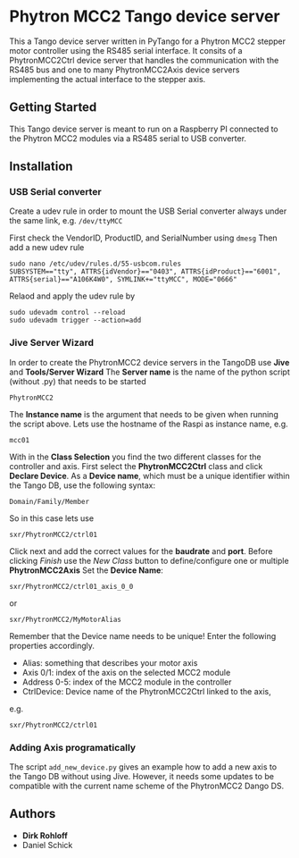 
# Phytron MCC2 Tango device server

This a Tango device server written in PyTango for a Phytron MCC2 stepper motor controller using the RS485 serial interface.
It consits of a PhytronMCC2Ctrl device server that handles the communication with the RS485 bus and one to many PhytronMCC2Axis device servers implementing the actual interface to the stepper axis.

## Getting Started

This Tango device server is meant to run on a Raspberry PI connected to the Phytron MCC2 modules via a RS485 serial to USB converter.

## Installation

### USB Serial converter

Create a udev rule in order to mount the USB Serial converter always under the same link, e.g. `/dev/ttyMCC`

First check the VendorID, ProductID, and SerialNumber using `dmesg`
Then add a new udev rule
    
    sudo nano /etc/udev/rules.d/55-usbcom.rules
    SUBSYSTEM=="tty", ATTRS{idVendor}=="0403", ATTRS{idProduct}=="6001", ATTRS{serial}=="A106K4W0", SYMLINK+="ttyMCC", MODE="0666"

Relaod and apply the udev rule by

    sudo udevadm control --reload
    sudo udevadm trigger --action=add


### Jive Server Wizard
In order to create the PhytronMCC2 device servers in the TangoDB use **Jive** and **Tools/Server Wizard**
The **Server name** is the name of the python script (without .py) that needs to be started

    PhytronMCC2

The **Instance name** is the argument that needs to be given when running the script above. Lets use the hostname of the Raspi as instance name, e.g.

    mcc01

With in the **Class Selection** you find the two different classes for the controller and axis. First select the **PhytronMCC2Ctrl** class and click **Declare Device**.
As a **Device name**, which must be a unique identifier within the Tango DB, use the following syntax:

    Domain/Family/Member
  
So in this case lets use

    sxr/PhytronMCC2/ctrl01

Click next and add the correct values for the **baudrate** and **port**.
Before clicking *Finish* use the *New Class* button to define/configure one or multiple **PhytronMCC2Axis** 
Set the **Device Name**:

    sxr/PhytronMCC2/ctrl01_axis_0_0
or

    sxr/PhytronMCC2/MyMotorAlias

Remember that the Device name needs to be unique!
Enter the following properties accordingly.
- Alias: something that describes your motor axis
- Axis 0/1: index of the axis on the selected MCC2 module
- Address 0-5: index of the MCC2 module in the controller
- CtrlDevice: Device name of the PhytronMCC2Ctrl linked to the axis,

e.g.

    sxr/PhytronMCC2/ctrl01

### Adding Axis programatically

The script `add_new_device.py` gives an example how to add a new axis to the Tango DB without using Jive.
However, it needs some updates to be compatible with the current name scheme of the PhytronMCC2 Dango DS.

## Authors

* **Dirk Rohloff**
* Daniel Schick


